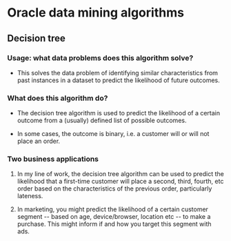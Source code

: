 # Oracle data mining algorithms

## Decision tree

### Usage: what data problems does this algorithm solve?

- This solves the data problem of identifying similar characteristics from past instances in a dataset to predict the likelihood of future outcomes.

### What does this algorithm do?

- The decision tree algorithm is used to predict the likelihood of a certain outcome from a (usually) defined list of possible outcomes.

- In some cases, the outcome is binary, i.e. a customer will or will not place an order.

### Two business applications

1. In my line of work, the decision tree algorithm can be used to predict the likelihood that a first-time customer will place a second, third, fourth, etc order based on the characteristics of the previous order, particularly lateness.

2. In marketing, you might predict the likelihood of a certain customer segment -- based on age, device/browser, location etc -- to make a purchase. This might inform if and how you target this segment with ads.
